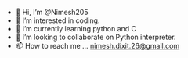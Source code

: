 - 👋 Hi, I’m @Nimesh205
- 👀 I’m interested in coding.
- 🌱 I’m currently learning python and C
- 💞️ I’m looking to collaborate on Python interpreter.
- 📫 How to reach me ...
nimesh.dixit.26@gmail.com
<!---
Nimesh205/Nimesh205 is a ✨ special ✨ repository because its `README.md` (this file) appears on your GitHub profile.
You can click the Preview link to take a look at your changes.
--->
